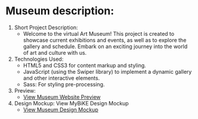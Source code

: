 # Museum description:

1. Short Project Description:
    - Welcome to the virtual Art Museum! This project is created to showcase current exhibitions and events, as well as to explore the gallery and schedule. Embark on an exciting journey into the world of art and culture with us.
2. Technologies Used:
    - HTML5 and CSS3 for content markup and styling.
    - JavaScript (using the Swiper library) to implement a dynamic gallery and other interactive elements.
    - Sass: For styling pre-processing.
3. Preview:
    - [View Museum Website Preview](https://myplekan.github.io/Museum_landing/)
4. Design Mockup:
View MyBiKE Design Mockup
    - [View Museum Design Mockup](https://www.figma.com/file/cRBCqE06cDrY3s4jX7h3iY/%D0%9D%D0%90%D0%9C%D0%A3-(Edit)?type=design&node-id=0-1&mode=design&t=OFpU7eB8HPXlHrbE-0/)

